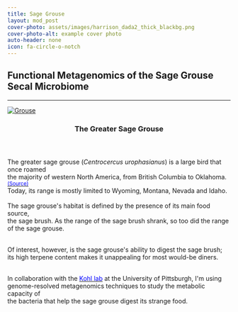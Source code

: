 ```yaml
---
title: Sage Grouse
layout: mod_post
cover-photo: assets/images/harrison_dada2_thick_blackbg.png
cover-photo-alt: example cover photo
auto-header: none
icon: fa-circle-o-notch
---
```


## Functional Metagenomics of the Sage Grouse Secal Microbiome

---

<div class="row">
  <div class="4u 12u$(mobile)">
    <div class="item">
      <a href="#" class="image fit"><img src="{{ 'assets/images/grouse.jpg' | relative_url }}" alt="Grouse" /></a>
      <header>
        <h3> The Greater Sage Grouse</h3>
      </header>
  </div>
</div>

<span> The greater sage grouse (<i>Centrocercus urophasianus</i>) is a large bird that once roamed<br/>
<span> the majority of western North America, from British Columbia to Oklahoma. <a href="https://www.fws.gov/greatersagegrouse/speciesinfo.php"><small><font color="blue">(Source)</font></small></a> <br/>
<span> Today, its range is mostly limited to Wyoming, Montana, Nevada and Idaho. <br/> <br/>
<span> The sage grouse's habitat is defined by the presence of its main food source, <br/>
<span> the sage brush. As the range of the sage brush shrank, so too did the range <br/>
<span> of the sage grouse. <br/> <br/>

<span> Of interest, however, is the sage grouse's ability to digest the sage brush;<br/>
its high terpene content makes it unappealing for most would-be diners. <br/> <br/>

In collaboration with the <a href="http://www.kevindkohl.com/"><font color="blue">Kohl lab</font></a> at the University of Pittsburgh, I'm using <br/>
genome-resolved metagenomics techniques to study the metabolic capacity of <br/>
the bacteria that help the sage grouse digest its strange food.

